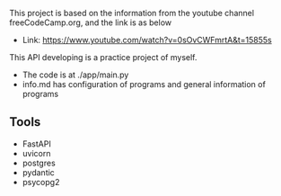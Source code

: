 This project is based on the information from the youtube channel freeCodeCamp.org, and the link is as below

* Link: https://www.youtube.com/watch?v=0sOvCWFmrtA&t=15855s



This API developing is a practice project of myself.

* The code is at ./app/main.py
* info.md has configuration of programs and general information of programs



## Tools

* FastAPI
* uvicorn
* postgres
* pydantic
* psycopg2
